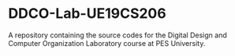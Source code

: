 # DDCO-Lab-UE19CS206

A repository containing the source codes for the Digital Design and Computer Organization Laboratory course at PES University.
